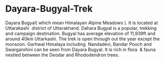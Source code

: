 # Dayara-Bugyal-Trek
Dayara Bugyal( which mean Himalayan Alpine Meadows ). It is located at Uttarakashi  district of Uttarakhand. Dahara Bugyal is a popular, trekking and campaign destination. Bugyal has average elevation of 11,939ft and around 40km Uttarkashi. The trek is open through out the year except the monsoon. Garhwal Himalaya including  Nandadevi, Bandar Pooch and Swargarohini can be seen from Dayara Bugyal. It is rich in flora  &amp; fauna nestled between the Deodar and Rhododendron trees.
